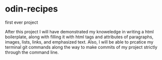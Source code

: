 # odin-recipes
first ever project

After this project I will have demonstrated my knoweledge in writing a html boilerplate, along with filling it with html tags and attributes of paragraphs, images, lists, links, and emphasized text. Also, I will be able to prcatice my terminal git commands along the way to make commits of my project strictly through the command line.